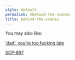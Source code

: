 ```yaml
---
style: default
permalink: Xbehind-the-scenes
title: behind-the-scenes
---
```

You may also like:

['dad', you're too fucking late](http://scp-wiki.net/to-my-companion-who-sleeps-eternally-beyond-reach)

[SCP-897](http://scp-wiki.net/scp-897)
